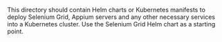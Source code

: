 This directory should contain Helm charts or Kubernetes manifests to deploy
Selenium Grid, Appium servers and any other necessary services into a
Kubernetes cluster. Use the Selenium Grid Helm chart as a starting point.
